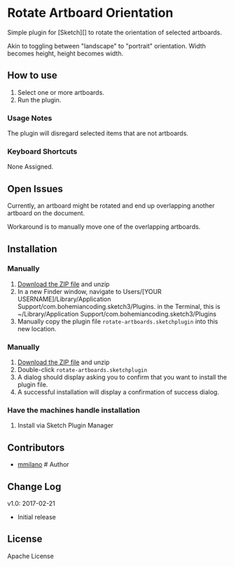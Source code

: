 # Rotate Artboard Orientation

Simple plugin for [Sketch][] to rotate the orientation of selected artboards. 

Akin to toggling between "landscape" to "portrait" orientation.
Width becomes height, height becomes width.


## How to use

1. Select one or more artboards.
1. Run the plugin.

### Usage Notes
The plugin will disregard selected items that are not artboards.



### Keyboard Shortcuts
None Assigned.




## Open Issues
Currently, an artboard might be rotated and end up overlapping another artboard on the document.

Workaround is to manually move one of the overlapping artboards.



## Installation
### Manually
1. [Download the ZIP file](https://github.com/mmilano/sketch-rotate-artboards/archive/master.zip) and unzip
2. In a new Finder window, navigate to Users/[YOUR USERNAME]/Library/Application Support/com.bohemiancoding.sketch3/Plugins.
in the Terminal, this is 
~/Library/Application Support/com.bohemiancoding.sketch3/Plugins
3. Manually copy the plugin file `rotate-artboards.sketchplugin` into this new location.


### Manually
1. [Download the ZIP file](https://github.com/mmilano/sketch-rotate-artboards/archive/master.zip) and unzip
2. Double-click `rotate-artboards.sketchplugin`
3. A dialog should display asking you to confirm that you want to install the plugin file.
4. A successful installation will display a confirmation of success dialog.


### Have the machines handle installation
1. Install via Sketch Plugin Manager

## Contributors
* [mmilano](https://github.com/mmilano) # Author


## Change Log
v1.0: 2017-02-21
- Initial release


## License
Apache License
